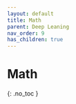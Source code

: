 ```yaml
---
layout: default
title: Math
parent: Deep Leaning
nav_order: 9
has_children: true
---
```


# Math
{: .no_toc }
